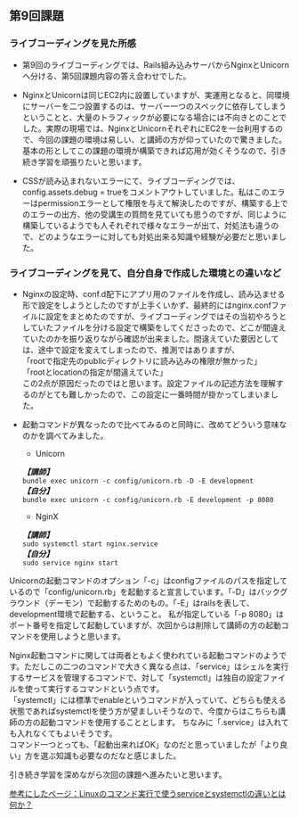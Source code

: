 ## 第9回課題  

### ライブコーディングを見た所感  

* 第9回のライブコーディングでは、Rails組み込みサーバからNginxとUnicornへ分ける、第5回課題内容の答え合わせでした。  

* NginxとUnicornは同じEC2内に設置していますが、実運用となると、同環境にサーバーを二つ設置するのは、サーバー一つのスペックに依存してしまうということと、大量のトラフィックが必要になる場合には不向きとのことでした。実際の現場では、NginxとUnicornそれぞれにEC2を一台利用するので、今回の課題の環境は易しい、と講師の方が仰っていたので驚きました。基本の形としてこの課題の環境が構築できれば応用が効くそうなので、引き続き学習を頑張りたいと思います。  


* CSSが読み込まれないエラーにて、ライブコーディングでは、config.assets.debug = trueをコメントアウトしていました。私はこのエラーはpermissionエラーとして権限を与えて解決したのですが、構築する上でのエラーの出方、他の受講生の質問を見ていても思うのですが、同じように構築しているようでも人それぞれで様々なエラーが出て、対処法も違うので、どのようなエラーに対しても対処出来る知識や経験が必要だと思いました。  


### ライブコーディングを見て、自分自身で作成した環境との違いなど  


* Nginxの設定時、conf.d配下にアプリ用のファイルを作成し、読み込ませる形で設定をしようとしたのですが上手くいかず、最終的にはnginx.confファイルに設定をまとめたのですが、ライブコーディングではその当初やろうとしていたファイルを分ける設定で構築をしてくださったので、どこが間違えていたのかを振り返りながら確認が出来ました。間違えていた要因としては、途中で設定を変えてしまったので、推測ではありますが、  
「rootで指定先のpublicディレクトリに読み込みの権限が無かった」  
「rootとlocationの指定が間違えていた」  
この2点が原因だったのではと思います。設定ファイルの記述方法を理解するのがとても難しかったので、この設定に一番時間が掛かってしまいました。  

* 起動コマンドが異なったので比べてみるのと同時に、改めてどういう意味なのかを調べてみました。  
  
    * Unicorn

    ***【講師】***  
    ```bundle exec unicorn -c config/unicorn.rb -D -E development```  
    ***【自分】***   
    ```bundle exec unicorn -c config/unicorn.rb -E development -p 8080```


    * NginX  

    ***【講師】***  
    ```sudo systemctl start nginx.service```  
    ***【自分】***  
    ```sudo service nginx start```

Unicornの起動コマンドのオプション「-c」はconfigファイルのパスを指定しているので「config/unicorn.rb」を起動すると宣言しています。「-D」はバックグラウンド（デーモン）で起動するためのもの。「-E」はrailsを表して、development環境で起動する、ということ。
私が指定している「-p 8080」はポート番号を指定して起動していますが、次回からは削除して講師の方の起動コマンドを使用しようと思います。

Nginx起動コマンドに関しては両者ともよく使われている起動コマンドのようです。ただしこの二つのコマンドで大きく異なる点は、「service」はシェルを実行するサービスを管理するコマンドで、対して「systemctl」は独自の設定ファイルを使って実行するコマンドという点です。  
「systemctl」には標準でenableというコマンドが入っていて、どちらも使える状態であればsystemctlを使う方が望ましいそうなので、今度からはこちらも講師の方の起動コマンドを使用することとします。
ちなみに「.service」は入れても入れなくてもよいそうです。  
コマンド一つとっても、「起動出来ればOK」なのだと思っていましたが「より良い」方を選ぶ知識も必要なのだなと感じました。

引き続き学習を深めながら次回の課題へ進みたいと思います。


[参考にしたページ：Linuxのコマンド実行で使うserviceとsystemctlの違いとは何か？](https://code-bug.net/qfr8l41pigu2v05ztwbc/)